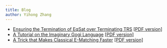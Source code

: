```yaml
---
title: Blog
author: Yihong Zhang
---
```

* [Ensuring the Termination of EqSat over Terminating TRS](ta-completion.html) [\[PDF version\]](ta-completion.pdf)
* [A Tutorial on the Imaginary Gogi Language](egg-sharp-tutorial.html) [\[PDF version\]](egg-sharp-tutorial.pdf)
* [A Trick that Makes Classical E-Matching Faster](ematch-trick.html) [\[PDF version\]](ematch-trick.pdf)